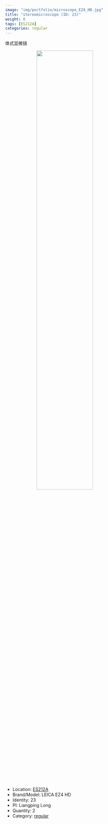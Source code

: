 ```yaml
---
image: "img/portfolio/microscope_EZ4_HD.jpg"
title: "stereomicroscope (ID: 23)"
weight: 0
tags: [ES212A]
categories: regular
---
```


体式显微镜

<!--more-->

<img src="../../img/portfolio/microscope_EZ4_HD.jpg" width="60%" style="display: block; margin: auto;">

- Location: [ES212A](../../tags/es212a)
- Brand/Model: LEICA EZ4 HD
- Identity: 23
- PI: Liangping Long
- Quantity: 2
- Category: [regular](../../categories/regular)






